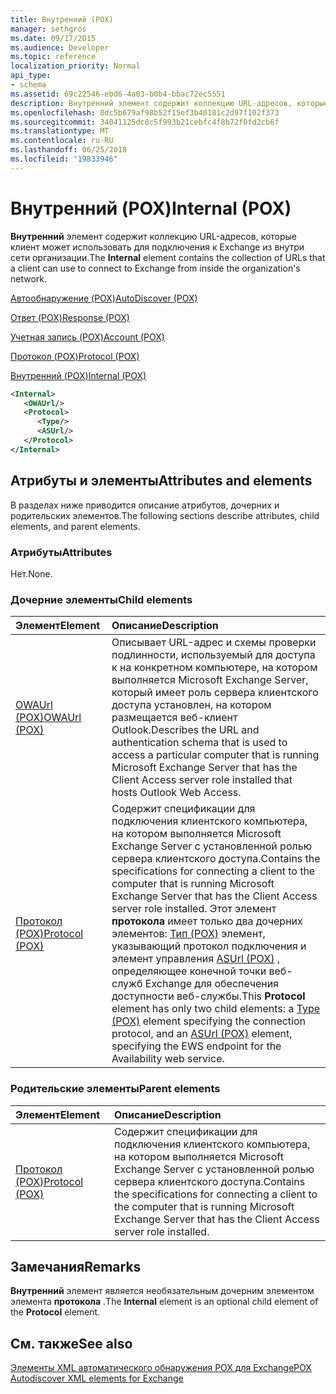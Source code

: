 ```yaml
---
title: Внутренний (POX)
manager: sethgros
ms.date: 09/17/2015
ms.audience: Developer
ms.topic: reference
localization_priority: Normal
api_type:
- schema
ms.assetid: 69c22546-ebd6-4a03-b0b4-bbac72ec5551
description: Внутренний элемент содержит коллекцию URL-адресов, которые клиент может использовать для подключения к Exchange из внутри сети организации.
ms.openlocfilehash: 0dc5b679af98b52f15ef3b40181c2d97f102f373
ms.sourcegitcommit: 34041125dc8c5f993b21cebfc4f8b72f0fd2cb6f
ms.translationtype: MT
ms.contentlocale: ru-RU
ms.lasthandoff: 06/25/2018
ms.locfileid: "19833946"
---
```

# <a name="internal-pox"></a><span data-ttu-id="8151f-103">Внутренний (POX)</span><span class="sxs-lookup"><span data-stu-id="8151f-103">Internal (POX)</span></span>

<span data-ttu-id="8151f-104">**Внутренний** элемент содержит коллекцию URL-адресов, которые клиент может использовать для подключения к Exchange из внутри сети организации.</span><span class="sxs-lookup"><span data-stu-id="8151f-104">The **Internal** element contains the collection of URLs that a client can use to connect to Exchange from inside the organization's network.</span></span> 
  
[<span data-ttu-id="8151f-105">Автообнаружение (POX)</span><span class="sxs-lookup"><span data-stu-id="8151f-105">AutoDiscover (POX)</span></span>](autodiscover-pox.md)
  
[<span data-ttu-id="8151f-106">Ответ (POX)</span><span class="sxs-lookup"><span data-stu-id="8151f-106">Response (POX)</span></span>](response-pox.md)
  
[<span data-ttu-id="8151f-107">Учетная запись (POX)</span><span class="sxs-lookup"><span data-stu-id="8151f-107">Account (POX)</span></span>](account-pox.md)
  
[<span data-ttu-id="8151f-108">Протокол (POX)</span><span class="sxs-lookup"><span data-stu-id="8151f-108">Protocol (POX)</span></span>](protocol-pox.md)
  
[<span data-ttu-id="8151f-109">Внутренний (POX)</span><span class="sxs-lookup"><span data-stu-id="8151f-109">Internal (POX)</span></span>](internal-pox.md)
  
```xml
<Internal>
   <OWAUrl/>
   <Protocol>
      <Type/>
      <ASUrl/>
   </Protocol>
</Internal>
```

## <a name="attributes-and-elements"></a><span data-ttu-id="8151f-110">Атрибуты и элементы</span><span class="sxs-lookup"><span data-stu-id="8151f-110">Attributes and elements</span></span>

<span data-ttu-id="8151f-111">В разделах ниже приводится описание атрибутов, дочерних и родительских элементов.</span><span class="sxs-lookup"><span data-stu-id="8151f-111">The following sections describe attributes, child elements, and parent elements.</span></span>
  
### <a name="attributes"></a><span data-ttu-id="8151f-112">Атрибуты</span><span class="sxs-lookup"><span data-stu-id="8151f-112">Attributes</span></span>

<span data-ttu-id="8151f-113">Нет.</span><span class="sxs-lookup"><span data-stu-id="8151f-113">None.</span></span>
  
### <a name="child-elements"></a><span data-ttu-id="8151f-114">Дочерние элементы</span><span class="sxs-lookup"><span data-stu-id="8151f-114">Child elements</span></span>

|<span data-ttu-id="8151f-115">**Элемент**</span><span class="sxs-lookup"><span data-stu-id="8151f-115">**Element**</span></span>|<span data-ttu-id="8151f-116">**Описание**</span><span class="sxs-lookup"><span data-stu-id="8151f-116">**Description**</span></span>|
|:-----|:-----|
|[<span data-ttu-id="8151f-117">OWAUrl (POX)</span><span class="sxs-lookup"><span data-stu-id="8151f-117">OWAUrl (POX)</span></span>](owaurl-pox.md) <br/> |<span data-ttu-id="8151f-118">Описывает URL-адрес и схемы проверки подлинности, используемый для доступа к на конкретном компьютере, на котором выполняется Microsoft Exchange Server, который имеет роль сервера клиентского доступа установлен, на котором размещается веб-клиент Outlook.</span><span class="sxs-lookup"><span data-stu-id="8151f-118">Describes the URL and authentication schema that is used to access a particular computer that is running Microsoft Exchange Server that has the Client Access server role installed that hosts Outlook Web Access.</span></span>  <br/> |
|[<span data-ttu-id="8151f-119">Протокол (POX)</span><span class="sxs-lookup"><span data-stu-id="8151f-119">Protocol (POX)</span></span>](protocol-pox.md) <br/> |<span data-ttu-id="8151f-120">Содержит спецификации для подключения клиентского компьютера, на котором выполняется Microsoft Exchange Server с установленной ролью сервера клиентского доступа.</span><span class="sxs-lookup"><span data-stu-id="8151f-120">Contains the specifications for connecting a client to the computer that is running Microsoft Exchange Server that has the Client Access server role installed.</span></span> <span data-ttu-id="8151f-121">Этот элемент **протокола** имеет только два дочерних элементов: [Тип (POX)](type-pox.md) элемент, указывающий протокол подключения и элемент управления [ASUrl (POX)](asurl-pox.md) , определяющее конечной точки веб-служб Exchange для обеспечения доступности веб-службы.</span><span class="sxs-lookup"><span data-stu-id="8151f-121">This **Protocol** element has only two child elements: a [Type (POX)](type-pox.md) element specifying the connection protocol, and an [ASUrl (POX)](asurl-pox.md) element, specifying the EWS endpoint for the Availability web service.</span></span>  <br/> |
   
### <a name="parent-elements"></a><span data-ttu-id="8151f-122">Родительские элементы</span><span class="sxs-lookup"><span data-stu-id="8151f-122">Parent elements</span></span>

|<span data-ttu-id="8151f-123">**Элемент**</span><span class="sxs-lookup"><span data-stu-id="8151f-123">**Element**</span></span>|<span data-ttu-id="8151f-124">**Описание**</span><span class="sxs-lookup"><span data-stu-id="8151f-124">**Description**</span></span>|
|:-----|:-----|
|[<span data-ttu-id="8151f-125">Протокол (POX)</span><span class="sxs-lookup"><span data-stu-id="8151f-125">Protocol (POX)</span></span>](protocol-pox.md) <br/> |<span data-ttu-id="8151f-126">Содержит спецификации для подключения клиентского компьютера, на котором выполняется Microsoft Exchange Server с установленной ролью сервера клиентского доступа.</span><span class="sxs-lookup"><span data-stu-id="8151f-126">Contains the specifications for connecting a client to the computer that is running Microsoft Exchange Server that has the Client Access server role installed.</span></span>  <br/> |
   
## <a name="remarks"></a><span data-ttu-id="8151f-127">Замечания</span><span class="sxs-lookup"><span data-stu-id="8151f-127">Remarks</span></span>

<span data-ttu-id="8151f-128">**Внутренний** элемент является необязательным дочерним элементом элемента **протокола** .</span><span class="sxs-lookup"><span data-stu-id="8151f-128">The **Internal** element is an optional child element of the **Protocol** element.</span></span> 
  
## <a name="see-also"></a><span data-ttu-id="8151f-129">См. также</span><span class="sxs-lookup"><span data-stu-id="8151f-129">See also</span></span>



[<span data-ttu-id="8151f-130">Элементы XML автоматического обнаружения POX для Exchange</span><span class="sxs-lookup"><span data-stu-id="8151f-130">POX Autodiscover XML elements for Exchange</span></span>](pox-autodiscover-xml-elements-for-exchange.md)

